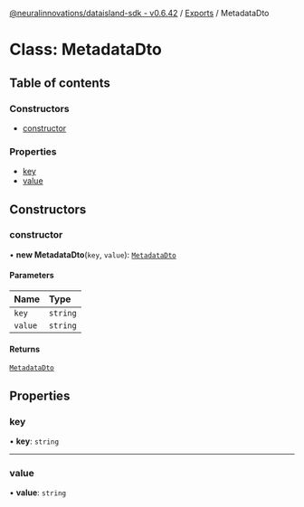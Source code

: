 [@neuralinnovations/dataisland-sdk - v0.6.42](../../README.md) / [Exports](../modules.md) / MetadataDto

# Class: MetadataDto

## Table of contents

### Constructors

- [constructor](MetadataDto.md#constructor)

### Properties

- [key](MetadataDto.md#key)
- [value](MetadataDto.md#value)

## Constructors

### constructor

• **new MetadataDto**(`key`, `value`): [`MetadataDto`](MetadataDto.md)

#### Parameters

| Name | Type |
| :------ | :------ |
| `key` | `string` |
| `value` | `string` |

#### Returns

[`MetadataDto`](MetadataDto.md)

## Properties

### key

• **key**: `string`

___

### value

• **value**: `string`
